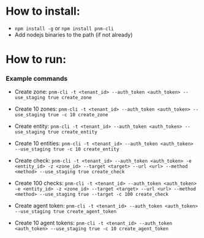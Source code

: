 # How to install:
* ```npm install -g``` or ```npm install pnm-cli```
* Add nodejs binaries to the path (if not already)

# How to run:

### Example commands
* Create zone:
```pnm-cli -t <tenant_id> --auth_token <auth_token> --use_staging true create_zone```

* Create 10 zones:
```pnm-cli -t <tenant_id> --auth_token <auth_token> --use_staging true -c 10 create_zone```

* Create entity:
```pnm-cli -t <tenant_id> --auth_token <auth_token> --use_staging true create_entity```

* Create 10 entities:
```pnm-cli -t <tenant_id> --auth_token <auth_token> --use_staging true -c 10 create_entity```

* Create check:
```pnm-cli -t <tenant_id> --auth_token <auth_token> -e <entity_id> -z <zone_id> --target <target> --url <url> --method <method> --use_staging true create_check```

* Create 100 checks:
```pnm-cli -t <tenant_id> --auth_token <auth_token> -e <entity_id> -z <zone_id> --target <target> --url <url> --method <method> --use_staging true --target -c 100 create_check```

* Create agent token:
```pnm-cli -t <tenant_id> --auth_token <auth_token> --use_staging true create_agent_token```

* Create 10 agent tokens:
```pnm-cli -t <tenant_id> --auth_token <auth_token> --use_staging true -c 10 create_agent_token```
